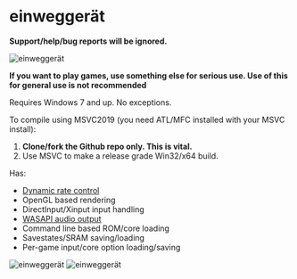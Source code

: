 # einweggerät

**Support/help/bug reports will be ignored.**

![einweggerät](https://i.ibb.co/ggtfb7v/SuYinpW.png)

**If you want to play games, use something else for serious use. Use of this for general use is not recommended**

Requires Windows 7 and up. No exceptions.

To compile using MSVC2019 (you need ATL/MFC installed with your MSVC install):
1) **Clone/fork the Github repo only. This is vital.**
2) Use MSVC to make a release grade Win32/x64 build.

Has:
* [Dynamic rate control](https://docs.libretro.com/development/cores/dynamic-rate-control/)
* OpenGL based rendering
* DirectInput/Xinput input handling
* [WASAPI audio output](https://github.com/floooh/sokol/blob/master/sokol_audio.h)
* Command line based ROM/core loading
* Savestates/SRAM saving/loading
* Per-game input/core option loading/saving

![einweggerät](https://i.ibb.co/12zyj00/d2t7WD9.png)
![einweggerät](https://i.ibb.co/VgjjzLh/uZcxffp.png)
